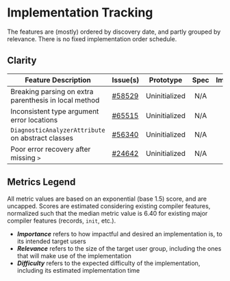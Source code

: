# Implementation Tracking

The features are (mostly) ordered by discovery date, and partly grouped by relevance. There is no fixed implementation order schedule.

## Clarity

| Feature Description | Issue(s) | Prototype | Spec | Importance | Relevance | Difficulty |
|---------------------|----------|:---------:|:----:|:----------:|:---------:|:----------:|
| Breaking parsing on extra parenthesis in local method | [#58529](https://github.com/dotnet/roslyn/issues/58529) | Uninitialized | N/A | 2.48 | 5.06 | 2.34 |
| Inconsistent type argument error locations | [#65515](https://github.com/dotnet/roslyn/issues/65515) | Uninitialized | N/A | 1.63 | 4.87 | 1.25 |
| `DiagnosticAnalyzerAttribute` on abstract classes | [#56340](https://github.com/dotnet/roslyn/issues/56340) | Uninitialized | N/A | 0.29 | 0.95 | 1.16 |
| Poor error recovery after missing `>` | [#24642](https://github.com/dotnet/roslyn/issues/24642) | Uninitialized | N/A | 1.87 | 2.16 | 3.02 |

## Metrics Legend
All metric values are based on an exponential (base 1.5) score, and are uncapped. Scores are estimated considering existing compiler features, normalized such that the median metric value is 6.40 for existing major compiler features (records, `init`, etc.).

- ***Importance*** refers to how impactful and desired an implementation is, to its intended target users
- ***Relevance*** refers to the size of the target user group, including the ones that will make use of the implementation
- ***Difficulty*** refers to the expected difficulty of the implementation, including its estimated implementation time
